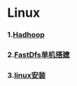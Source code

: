 # Linux

### 1.[Hadhoop](doc/Hadoop.md)      

### 2.[FastDfs单机搭建](doc/FastDfs.md)       

### 3.[linux安装](doc/linuxFirst.md)

